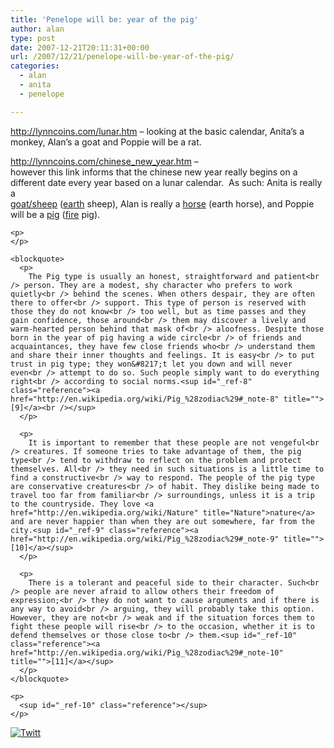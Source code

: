 ```yaml
---
title: 'Penelope will be: year of the pig'
author: alan
type: post
date: 2007-12-21T20:11:31+00:00
url: /2007/12/21/penelope-will-be-year-of-the-pig/
categories:
  - alan
  - anita
  - penelope

---
```

<div id="1fpw" class="ArwC7c ckChnd">
  <div>
    <a href="http://lynncoins.com/lunar.htm" target="_blank">http://lynncoins.com/lunar.htm</a>&nbsp;&#8211; looking at the basic calendar, Anita&#8217;s a monkey, Alan&#8217;s a goat and Poppie will be&nbsp;a rat.</p>
  </div>
  
  <div>
    <a href="http://lynncoins.com/chinese_new_year.htm" target="_blank">http://lynncoins.com/chinese<wbr>_new_year.htm</wbr></a>&nbsp;&#8211;<br /> however this link informs that the chinese new year really begins on a different date every year based on a lunar calendar. &nbsp;As such: Anita is really a<br /> <a href="http://en.wikipedia.org/wiki/Sheep_%28zodiac%29">goat/sheep</a> (<a href="http://en.wikipedia.org/wiki/Earth_%28classical_element%29">earth</a> sheep), Alan is really a <a href="http://en.wikipedia.org/wiki/Horse_%28zodiac%29">horse</a> (earth horse), and Poppie will be a <a href="http://en.wikipedia.org/wiki/Pig_%28zodiac%29">pig</a> (<a href="http://en.wikipedia.org/wiki/Fire_%28classical_element%29">fire</a> pig).</p> 
    
    <p>
    </p>
    
    <blockquote>
      <p>
        The Pig type is usually an honest, straightforward and patient<br /> person. They are a modest, shy character who prefers to work quietly<br /> behind the scenes. When others despair, they are often there to offer<br /> support. This type of person is reserved with those they do not know<br /> too well, but as time passes and they gain confidence, those around<br /> them may discover a lively and warm-hearted person behind that mask of<br /> aloofness. Despite those born in the year of pig having a wide circle<br /> of friends and acquaintances, they have few close friends who<br /> understand them and share their inner thoughts and feelings. It is easy<br /> to put trust in pig type; they won&#8217;t let you down and will never even<br /> attempt to do so. Such people simply want to do everything right<br /> according to social norms.<sup id="_ref-8" class="reference"><a href="http://en.wikipedia.org/wiki/Pig_%28zodiac%29#_note-8" title="">[9]</a><br /></sup>
      </p>
      
      <p>
        It is important to remember that these people are not vengeful<br /> creatures. If someone tries to take advantage of them, the pig type<br /> tend to withdraw to reflect on the problem and protect themselves. All<br /> they need in such situations is a little time to find a constructive<br /> way to respond. The people of the pig type are conservative creatures<br /> of habit. They dislike being made to travel too far from familiar<br /> surroundings, unless it is a trip to the countryside. They love <a href="http://en.wikipedia.org/wiki/Nature" title="Nature">nature</a> and are never happier than when they are out somewhere, far from the city.<sup id="_ref-9" class="reference"><a href="http://en.wikipedia.org/wiki/Pig_%28zodiac%29#_note-9" title="">[10]</a></sup>
      </p>
      
      <p>
        There is a tolerant and peaceful side to their character. Such<br /> people are never afraid to allow others their freedom of expression;<br /> they do not want to cause arguments and if there is any way to avoid<br /> arguing, they will probably take this option. However, they are not<br /> weak and if the situation forces them to fight these people will rise<br /> to the occasion, whether it is to defend themselves or those close to<br /> them.<sup id="_ref-10" class="reference"><a href="http://en.wikipedia.org/wiki/Pig_%28zodiac%29#_note-10" title="">[11]</a></sup>
      </p>
    </blockquote>
    
    <p>
      <sup id="_ref-10" class="reference"></sup>
    </p>
  </div>
</div>

<div class="twttr_button">
  <a href="http://twitter.com/share?url=https://zeroasterisk.com/2007/12/21/penelope-will-be-year-of-the-pig/&text=Penelope+will+be%3A+year+of+the+pig" target="_blank" title="Click here if you like this article."> <img src="http://zeroasterisk.com/wp-content/plugins/twitter-plugin/images/twitt.gif" alt="Twitt" /> </a>
</div>